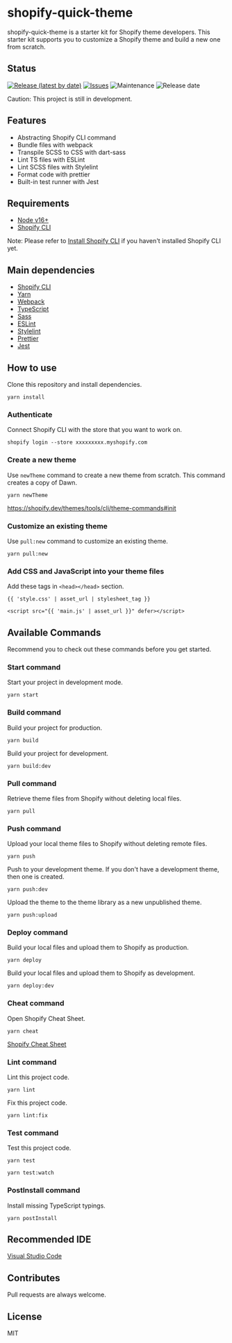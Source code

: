 # shopify-quick-theme

shopify-quick-theme is a starter kit for Shopify theme developers. This starter kit supports you to customize a Shopify theme and build a new one from scratch.

## Status

[![Release (latest by date)](https://img.shields.io/github/v/release/Kazuki-tam/shopify-quick-theme)](https://github.com/Kazuki-tam/shopify-quick-theme/releases/tag/v0.0.1)
[![Issues](https://img.shields.io/github/issues/Kazuki-tam/shopify-quick-theme)](https://github.com/Kazuki-tam/shopify-quick-theme/issues)
![Maintenance](https://img.shields.io/maintenance/yes/2021)
![Release date](https://img.shields.io/github/release-date/Kazuki-tam/shopify-quick-theme)

Caution: This project is still in development.

## Features

- Abstracting Shopify CLI command
- Bundle files with webpack
- Transpile SCSS to CSS with dart-sass
- Lint TS files with ESLint
- Lint SCSS files with Stylelint
- Format code with prettier
- Built-in test runner with Jest

## Requirements

- [Node v16+](https://nodejs.org/en/)
- [Shopify CLI](https://shopify.dev/themes/tools/cli)

Note: Please refer to [Install Shopify CLI](https://shopify.dev/themes/tools/cli/installation) if you haven't installed Shopify CLI yet.

## Main dependencies

- [Shopify CLI](https://shopify.dev/themes/tools/cli)
- [Yarn](https://yarnpkg.com/)
- [Webpack](https://webpack.js.org/)
- [TypeScript](https://www.typescriptlang.org/)
- [Sass](https://sass-lang.com/)
- [ESLint](https://eslint.org/)
- [Stylelint](https://stylelint.io/)
- [Prettier](https://prettier.io/)
- [Jest](https://jestjs.io/)

## How to use

Clone this repository and install dependencies.

```shell
yarn install
```

### Authenticate

Connect Shopify CLI with the store that you want to work on.

```shell
shopify login --store xxxxxxxxx.myshopify.com
```

### Create a new theme

Use `newTheme` command to create a new theme from scratch. This command creates a copy of Dawn.

```shell
yarn newTheme
```

https://shopify.dev/themes/tools/cli/theme-commands#init

### Customize an existing theme

Use `pull:new` command to customize an existing theme.

```shell
yarn pull:new
```

### Add CSS and JavaScript into your theme files

Add these tags in `<head></head>` section.

```liquid
{{ 'style.css' | asset_url | stylesheet_tag }}
```

```liquid
<script src="{{ 'main.js' | asset_url }}" defer></script>
```

## Available Commands

Recommend you to check out these commands before you get started.

### Start command

Start your project in development mode.

```shell
yarn start
```

### Build command

Build your project for production.

```shell
yarn build
```

Build your project for development.

```shell
yarn build:dev
```

### Pull command

Retrieve theme files from Shopify without deleting local files.

```shell
yarn pull
```

### Push command

Upload your local theme files to Shopify without deleting remote files.

```shell
yarn push
```

Push to your development theme. If you don't have a development theme, then one is created.

```shell
yarn push:dev
```

Upload the theme to the theme library as a new unpublished theme.

```shell
yarn push:upload
```

### Deploy command

Build your local files and upload them to Shopify as production.

```shell
yarn deploy
```

Build your local files and upload them to Shopify as development.

```shell
yarn deploy:dev
```

### Cheat command

Open Shopify Cheat Sheet.

```shell
yarn cheat
```

[Shopify Cheat Sheet](https://www.shopify.com/partners/shopify-cheat-sheet)

### Lint command

Lint this project code.

```shell
yarn lint
```

Fix this project code.

```shell
yarn lint:fix
```

### Test command

Test this project code.

```shell
yarn test
```

```shell
yarn test:watch
```

### PostInstall command

Install missing TypeScript typings.

```shell
yarn postInstall
```

## Recommended IDE

[Visual Studio Code](https://code.visualstudio.com/)

## Contributes

Pull requests are always welcome.

## License

MIT
